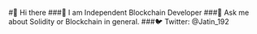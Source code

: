 #👋 Hi there
###🔭 I am Independent Blockchain Developer
###💬 Ask me about Solidity or Blockchain in general.
###🐦 Twitter: @Jatin_192
